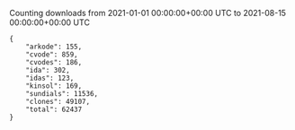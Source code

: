 
Counting downloads from 2021-01-01 00:00:00+00:00 UTC to 2021-08-15 00:00:00+00:00 UTC

```
{
    "arkode": 155,
    "cvode": 859,
    "cvodes": 186,
    "ida": 302,
    "idas": 123,
    "kinsol": 169,
    "sundials": 11536,
    "clones": 49107,
    "total": 62437
}
```
